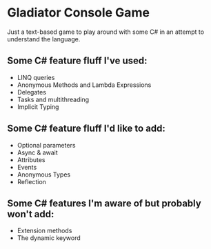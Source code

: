 ﻿# Gladiator Console Game

Just a text-based game to play around with some C# in an attempt to understand the language.

## Some C# feature fluff I've used:
- LINQ queries
- Anonymous Methods and Lambda Expressions
- Delegates
- Tasks and multithreading
- Implicit Typing

## Some C# feature fluff I'd like to add:
- Optional parameters
- Async & await
- Attributes
- Events
- Anonymous Types 
- Reflection 

## Some C# features I'm aware of but probably won't add:
- Extension methods
- The dynamic keyword 
